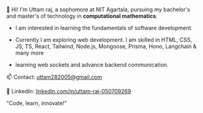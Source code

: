 👋 Hi! I'm Uttam raj, a sophomore at NIT Agartala, pursuing my bachelor's and master's of technology in **computational mathematics**.  

- I am interested in learning the fundamentals of software development.

- Currently I am exploring web development. I am skilled in HTML, CSS, JS, TS, React, Tailwind, Node.js, Mongoose, Prisma, Hono, Langchain & many more

- learning web sockets and advance backend communication.
  
📫 Contact: uttam282005@gmail.com

🔗 LinkedIn: [linkedin.com/in/uttam-raj-050709269](https://www.linkedin.com/in/uttam-raj-050709269/)

"Code, learn, innovate!"




